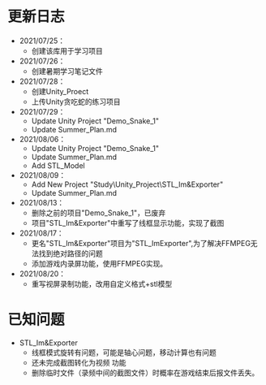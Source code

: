 # 更新日志
- 2021/07/25：
    - 创建该库用于学习项目
- 2021/07/26：
    - 创建暑期学习笔记文件
- 2021/07/28：
    - 创建Unity_Proect
    - 上传Unity贪吃蛇的练习项目
- 2021/07/29：
    - Update Unity Project "Demo_Snake_1"
    - Update Summer_Plan.md
- 2021/08/06：
    - Update Unity Project "Demo_Snake_1"
    - Update Summer_Plan.md
	- Add STL_Model
- 2021/08/09：
    - Add New Project "Study\Unity_Project\STL_Im&Exporter"
    - Update Summer_Plan.md
- 2021/08/13：
    - 删除之前的项目"Demo_Snake_1"，已废弃
    - 项目"STL_Im&Exporter"中重写了线框显示功能，实现了截图
- 2021/08/17：
    - 更名"STL_Im&Exporter"项目为"STL_ImExporter",为了解决FFMPEG无法找到绝对路径的问题
    - 添加游戏内录屏功能，使用FFMPEG实现。
- 2021/08/20：
    - 重写视屏录制功能，改用自定义格式+stl模型
# 已知问题
- STL_Im&Exporter
    - 线框模式旋转有问题，可能是轴心问题，移动计算也有问题
    - 还未完成截图转化为视频 功能
    - 删除临时文件（录频中间的截图文件）时概率在游戏结束后报文件丢失。
